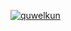 [![quwelkun](https://circleci.com/gh/quwelkun/quwel.svg?style=svg)](https://circleci.com/gh/quwelkun/quwel)
